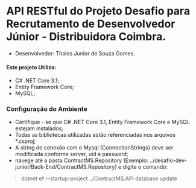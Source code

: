 # API RESTful do Projeto Desafio para Recrutamento de Desenvolvedor Júnior - Distribuidora Coimbra.

- Desenvolvedor: Thales Junior de Souza Gomes.

#### Este projeto Utiliza:

- C# .NET Core 3.1;
- Entity Framework Core;
- MySQL;

### Configuração do Ambiente
- Certifique - se que C# .NET Core 3.1, Entity Framework Core e MySQL estejam instalados;
- Todas as bibliotecas utilizadas estão referenciadas nos arquivos *.csproj;
- A string de conexão com o Mysql (ConnectionStrings) deve ser modificada conforme server, uid e password;
- navege até a pasta ContractMS.Repository (Exemplo: ../desafio-dev-junior/Back-End/ContractMS.Repository) e digite o comando:
> dotnet ef --startup-project ../ContractMS.API database update





